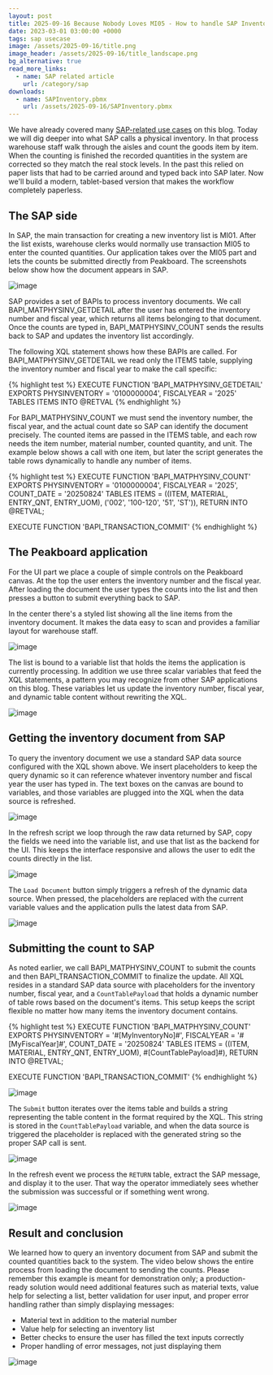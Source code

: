 ```yaml
---
layout: post
title: 2025-09-16 Because Nobody Loves MI05 - How to handle SAP Inventory
date: 2023-03-01 03:00:00 +0000
tags: sap usecase
image: /assets/2025-09-16/title.png
image_header: /assets/2025-09-16/title_landscape.png
bg_alternative: true
read_more_links:
  - name: SAP related article
    url: /category/sap
downloads:
  - name: SAPInventory.pbmx
    url: /assets/2025-09-16/SAPInventory.pbmx
---
```

We have already covered many [SAP-related use cases](/category/sap) on this blog. Today we will dig deeper into what SAP calls a physical inventory. In that process warehouse staff walk through the aisles and count the goods item by item. When the counting is finished the recorded quantities in the system are corrected so they match the real stock levels. In the past this relied on paper lists that had to be carried around and typed back into SAP later. Now we'll build a modern, tablet-based version that makes the workflow completely paperless.

## The SAP side

In SAP, the main transaction for creating a new inventory list is MI01. After the list exists, warehouse clerks would normally use transaction MI05 to enter the counted quantities. Our application takes over the MI05 part and lets the counts be submitted directly from Peakboard. The screenshots below show how the document appears in SAP.

![image](/assets/2025-09-16/010.png)

SAP provides a set of BAPIs to process inventory documents. We call BAPI_MATPHYSINV_GETDETAIL after the user has entered the inventory number and fiscal year, which returns all items belonging to that document. Once the counts are typed in, BAPI_MATPHYSINV_COUNT sends the results back to SAP and updates the inventory list accordingly.

The following XQL statement shows how these BAPIs are called. For BAPI_MATPHYSINV_GETDETAIL we read only the ITEMS table, supplying the inventory number and fiscal year to make the call specific:

{% highlight test %}
EXECUTE FUNCTION 'BAPI_MATPHYSINV_GETDETAIL'
   EXPORTS
      PHYSINVENTORY = '0100000004',
      FISCALYEAR = '2025'
   TABLES
      ITEMS INTO @RETVAL
{% endhighlight %}

For BAPI_MATPHYSINV_COUNT we must send the inventory number, the fiscal year, and the actual count date so SAP can identify the document precisely. The counted items are passed in the ITEMS table, and each row needs the item number, material number, counted quantity, and unit. The example below shows a call with one item, but later the script generates the table rows dynamically to handle any number of items.

{% highlight test %}
EXECUTE FUNCTION 'BAPI_MATPHYSINV_COUNT'
   EXPORTS
      PHYSINVENTORY = '0100000004',
      FISCALYEAR = '2025',
      COUNT_DATE = '20250824'
   TABLES
      ITEMS = ((ITEM, MATERIAL, ENTRY_QNT, ENTRY_UOM),
         ('002', '100-120', '51', 'ST')),
   RETURN INTO @RETVAL;

EXECUTE FUNCTION 'BAPI_TRANSACTION_COMMIT'
{% endhighlight %}

## The Peakboard application

For the UI part we place a couple of simple controls on the Peakboard canvas. At the top the user enters the inventory number and the fiscal year. After loading the document the user types the counts into the list and then presses a button to submit everything back to SAP.

In the center there's a styled list showing all the line items from the inventory document. It makes the data easy to scan and provides a familiar layout for warehouse staff.

![image](/assets/2025-09-16/020.png)

The list is bound to a variable list that holds the items the application is currently processing. In addition we use three scalar variables that feed the XQL statements, a pattern you may recognize from other SAP applications on this blog. These variables let us update the inventory number, fiscal year, and dynamic table content without rewriting the XQL.

![image](/assets/2025-09-16/030.png)

## Getting the inventory document from SAP

To query the inventory document we use a standard SAP data source configured with the XQL shown above. We insert placeholders to keep the query dynamic so it can reference whatever inventory number and fiscal year the user has typed in. The text boxes on the canvas are bound to variables, and those variables are plugged into the XQL when the data source is refreshed.

![image](/assets/2025-09-16/040.png)

In the refresh script we loop through the raw data returned by SAP, copy the fields we need into the variable list, and use that list as the backend for the UI. This keeps the interface responsive and allows the user to edit the counts directly in the list.

![image](/assets/2025-09-16/050.png)

The `Load Document` button simply triggers a refresh of the dynamic data source. When pressed, the placeholders are replaced with the current variable values and the application pulls the latest data from SAP.

![image](/assets/2025-09-16/060.png)

## Submitting the count to SAP

As noted earlier, we call BAPI_MATPHYSINV_COUNT to submit the counts and then BAPI_TRANSACTION_COMMIT to finalize the update. All XQL resides in a standard SAP data source with placeholders for the inventory number, fiscal year, and a `CountTablePayload` that holds a dynamic number of table rows based on the document's items. This setup keeps the script flexible no matter how many items the inventory document contains.

{% highlight test %}
EXECUTE FUNCTION 'BAPI_MATPHYSINV_COUNT'
   EXPORTS
      PHYSINVENTORY = '#[MyInventoryNo]#',
      FISCALYEAR = '#[MyFiscalYear]#',
      COUNT_DATE = '20250824'
   TABLES
      ITEMS = ((ITEM, MATERIAL, ENTRY_QNT, ENTRY_UOM),
         #[CountTablePayload]#),
      RETURN INTO @RETVAL;

EXECUTE FUNCTION 'BAPI_TRANSACTION_COMMIT'
{% endhighlight %}

![image](/assets/2025-09-16/070.png)

The `Submit` button iterates over the items table and builds a string representing the table content in the format required by the XQL. This string is stored in the `CountTablePayload` variable, and when the data source is triggered the placeholder is replaced with the generated string so the proper SAP call is sent.

![image](/assets/2025-09-16/080.png)

In the refresh event we process the `RETURN` table, extract the SAP message, and display it to the user. That way the operator immediately sees whether the submission was successful or if something went wrong.

![image](/assets/2025-09-16/090.png)

## Result and conclusion


We learned how to query an inventory document from SAP and submit the counted quantities back to the system. The video below shows the entire process from loading the document to sending the counts. Please remember this example is meant for demonstration only; a production-ready solution would need additional features such as material texts, value help for selecting a list, better validation for user input, and proper error handling rather than simply displaying messages:

- Material text in addition to the material number
- Value help for selecting an inventory list
- Better checks to ensure the user has filled the text inputs correctly
- Proper handling of error messages, not just displaying them

![image](/assets/2025-09-16/result.gif)
